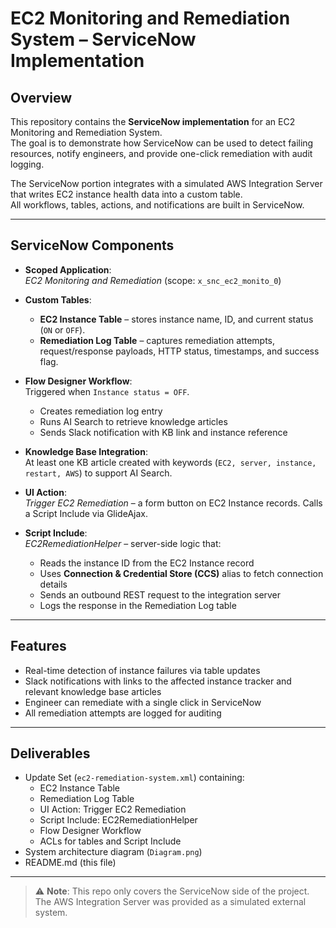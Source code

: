 # EC2 Monitoring and Remediation System – ServiceNow Implementation

## Overview
This repository contains the **ServiceNow implementation** for an EC2 Monitoring and Remediation System.  
The goal is to demonstrate how ServiceNow can be used to detect failing resources, notify engineers, and provide one-click remediation with audit logging.

The ServiceNow portion integrates with a simulated AWS Integration Server that writes EC2 instance health data into a custom table.  
All workflows, tables, actions, and notifications are built in ServiceNow.

---

## ServiceNow Components

- **Scoped Application**:  
  *EC2 Monitoring and Remediation* (scope: `x_snc_ec2_monito_0`)

- **Custom Tables**:  
  - **EC2 Instance Table** – stores instance name, ID, and current status (`ON` or `OFF`).  
  - **Remediation Log Table** – captures remediation attempts, request/response payloads, HTTP status, timestamps, and success flag.  

- **Flow Designer Workflow**:  
  Triggered when `Instance status = OFF`.  
  - Creates remediation log entry  
  - Runs AI Search to retrieve knowledge articles  
  - Sends Slack notification with KB link and instance reference  

- **Knowledge Base Integration**:  
  At least one KB article created with keywords (`EC2, server, instance, restart, AWS`) to support AI Search.  

- **UI Action**:  
  *Trigger EC2 Remediation* – a form button on EC2 Instance records. Calls a Script Include via GlideAjax.  

- **Script Include**:  
  *EC2RemediationHelper* – server-side logic that:  
  - Reads the instance ID from the EC2 Instance record  
  - Uses **Connection & Credential Store (CCS)** alias to fetch connection details  
  - Sends an outbound REST request to the integration server  
  - Logs the response in the Remediation Log table  

---

## Features
- Real-time detection of instance failures via table updates  
- Slack notifications with links to the affected instance tracker and relevant knowledge base articles  
- Engineer can remediate with a single click in ServiceNow  
- All remediation attempts are logged for auditing  

---

## Deliverables
- Update Set (`ec2-remediation-system.xml`) containing:  
  - EC2 Instance Table  
  - Remediation Log Table  
  - UI Action: Trigger EC2 Remediation  
  - Script Include: EC2RemediationHelper  
  - Flow Designer Workflow  
  - ACLs for tables and Script Include  
- System architecture diagram (`Diagram.png`)  
- README.md (this file)

---

> ⚠️ **Note**: This repo only covers the ServiceNow side of the project. The AWS Integration Server was provided as a simulated external system.
